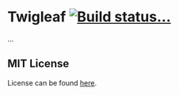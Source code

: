 Twigleaf [![Build status...](https://secure.travis-ci.org/Lakion/Twigleaf.png?branch=master)](http://travis-ci.org/Lakion/Twigleaf)
========

...

MIT License
-----------

License can be found [here](https://github.com/Lakion/Twigleaf/blob/master/LICENSE).
